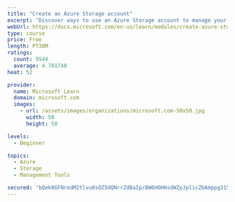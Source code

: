 ```yaml
---
title: "Create an Azure Storage account"
excerpt: "Discover ways to use an Azure Storage account to manage your data for billing, access, and storage location of your blobs, files, queues, and tables."
webUrl: https://docs.microsoft.com/en-us/learn/modules/create-azure-storage-account/
type: course
price: Free
length: PT30M
ratings:
  count: 9544
  average: 4.781748
heat: 52

provider:
  name: Microsoft Learn
  domain: microsoft.com
  images:
    - url: /assets/images/organizations/microsoft.com-50x50.jpg
      width: 50
      height: 50

levels:
  - Beginner

topics:
  - Azure
  - Storage
  - Management Tools

secured: "bQek0GFNrodM2tlvu0sOZ5dQNrrZdBaIp/BW6HOHHsdWZpJplicZbAmppg315GrSg/8U1x45Phyz0f3SbA9ZkPDo0/I6QW9L+pYqAPqKDge7GstDEQ7t4nRXBdx5vHWODURCKnEMHTcdH64FsfGXlr14FE95IWclug4GLrU4cFSHQQ7lxfLqkV7dpQezSai/H8zXdtFbbbFIowTKzi6KOYUcZ7khMXeX0/76mI0HxdmOONERTbHeiER9fU9fUiVH1RjynqHIAnYT7Iny6RSuF+GQ4c9xWXN6Ws0uHO5oEV2UEbpiRQpAeZYWn0f1GxuaeI4mRL2LsfRcA+EsWdiPJWRbBfWFJJDIPHF8+d+z2pMi9p/UEulzOrJjY4GbPlBqfyN4/lmhU6MDOItfIfb6mpyXQNCX2h8fMl0pfiadkM4=;kGF9ViTC/BEJlClJSowwLQ=="
---
```


